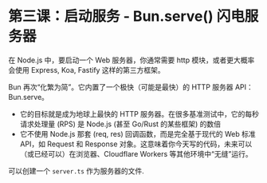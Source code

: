 # 第三课：启动服务 - Bun.serve() 闪电服务器

在 Node.js 中，要启动一个 Web 服务器，你通常需要 http 模块，或者更大概率会使用 Express, Koa, Fastify 这样的第三方框架。

Bun 再次“化繁为简”。它内置了一个极快（可能是最快）的 HTTP 服务器 API：Bun.serve。

- 它的目标就是成为地球上最快的 HTTP 服务器。在很多基准测试中，它的每秒请求处理量 (RPS) 是 Node.js (甚至 Go/Rust 的某些框架) 的数倍
- 它不使用 Node.js 那套 (req, res) 回调函数，而是完全基于现代的 Web 标准 API，如 Request 和 Response 对象。这意味着你今天写的代码，未来可以（或已经可以）在浏览器、Cloudflare Workers 等其他环境中“无缝”运行。

可以创建一个 `server.ts` 作为服务器的文件.